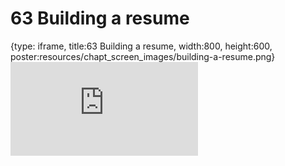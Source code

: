 # 63 Building a resume
 
{type: iframe, title:63 Building a resume, width:800, height:600, poster:resources/chapt_screen_images/building-a-resume.png}
![](https://datatrail-jhu.github.io/DataTrail/no_toc/building-a-resume.html)
 

 
